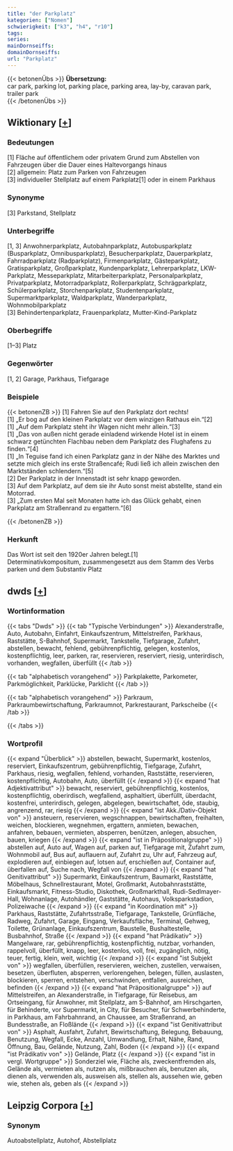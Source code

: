 ```yaml
---
title: "der Parkplatz"
kategorien: ["Nomen"]
schwierigkeit: ["k3", "h4", "r10"]
tags:
series:
mainDornseiffs:
domainDornseiffs:
url: "Parkplatz"
---
```


{{< betonenÜbs >}}
**Übersetzung:**  
car park, parking lot, parking place, parking area, lay-by, caravan park, trailer park  
{{< /betonenÜbs >}}

## Wiktionary [[+](https://de.wiktionary.org/wiki/Parkplatz)]

### Bedeutungen
[1] Fläche auf öffentlichem oder privatem Grund zum Abstellen von Fahrzeugen über die Dauer eines Haltevorgangs hinaus  
[2] allgemein: Platz zum Parken von Fahrzeugen  
[3] individueller Stellplatz auf einem Parkplatz[1] oder in einem Parkhaus  

### Synonyme
[3] Parkstand, Stellplatz  

### Unterbegriffe
[1, 3] Anwohnerparkplatz, Autobahnparkplatz, Autobusparkplatz (Busparkplatz, Omnibusparkplatz), Besucherparkplatz, Dauerparkplatz, Fahrradparkplatz (Radparkplatz), Firmenparkplatz, Gästeparkplatz, Gratisparkplatz, Großparkplatz, Kundenparkplatz, Lehrerparkplatz, LKW-Parkplatz, Messeparkplatz, Mitarbeiterparkplatz, Personalparkplatz, Privatparkplatz, Motorradparkplatz, Rollerparkplatz, Schrägparkplatz, Schülerparkplatz, Storchenparkplatz, Studentenparkplatz, Supermarktparkplatz, Waldparkplatz, Wanderparkplatz, Wohnmobilparkplatz  
[3] Behindertenparkplatz, Frauenparkplatz, Mutter-Kind-Parkplatz  

### Oberbegriffe
[1–3] Platz  

### Gegenwörter
[1, 2] Garage, Parkhaus, Tiefgarage  

### Beispiele
{{< betonenZB >}}
[1] Fahren Sie auf den Parkplatz dort rechts!  
[1] „Er bog auf den kleinen Parkplatz vor dem winzigen Rathaus ein.“[2]  
[1] „Auf dem Parkplatz steht ihr Wagen nicht mehr allein.“[3]  
[1] „Das von außen nicht gerade einladend wirkende Hotel ist in einem schwarz getünchten Flachbau neben dem Parkplatz des Flughafens zu finden.“[4]  
[1] „In Teguise fand ich einen Parkplatz ganz in der Nähe des Marktes und setzte mich gleich ins erste Straßencafé; Rudi ließ ich allein zwischen den Marktständen schlendern.“[5]  
[2] Der Parkplatz in der Innenstadt ist sehr knapp geworden.  
[3] Auf dem Parkplatz, auf dem sie ihr Auto sonst meist abstellte, stand ein Motorrad.  
[3] „Zum ersten Mal seit Monaten hatte ich das Glück gehabt, einen Parkplatz am Straßenrand zu ergattern.“[6]  

{{< /betonenZB >}}
### Herkunft
Das Wort ist seit den 1920er Jahren belegt.[1]  
Determinativkompositum, zusammengesetzt aus dem Stamm des Verbs parken und dem Substantiv Platz  



## dwds [[+](https://www.dwds.de/wb/Parkplatz)]

### Wortinformation
{{< tabs "Dwds" >}}
{{< tab "Typische Verbindungen" >}}
Alexanderstraße, Auto, Autobahn, Einfahrt, Einkaufszentrum, Mittelstreifen, Parkhaus, Raststätte, S-Bahnhof, Supermarkt, Tankstelle, Tiefgarage, Zufahrt, abstellen, bewacht, fehlend, gebührenpflichtig, gelegen, kostenlos, kostenpflichtig, leer, parken, rar, reservieren, reserviert, riesig, unterirdisch, vorhanden, wegfallen, überfüllt
{{< /tab >}}

{{< tab "alphabetisch vorangehend" >}}
Parkplakette, Parkometer, Parkmöglichkeit, Parklücke, Parklicht
{{< /tab >}}

{{< tab "alphabetisch vorangehend" >}}
Parkraum, Parkraumbewirtschaftung, Parkraumnot, Parkrestaurant, Parkscheibe
{{< /tab >}}

{{< /tabs >}}

### Wortprofil
{{< expand "Überblick" >}} abstellen, bewacht, Supermarkt, kostenlos, reserviert, Einkaufszentrum, gebührenpflichtig, Tiefgarage, Zufahrt, Parkhaus, riesig, wegfallen, fehlend, vorhanden, Raststätte, reservieren, kostenpflichtig, Autobahn, Auto, überfüllt {{< /expand >}}
{{< expand "hat Adjektivattribut" >}} bewacht, reserviert, gebührenpflichtig, kostenlos, kostenpflichtig, oberirdisch, wegfallend, asphaltiert, überfüllt, überdacht, kostenfrei, unterirdisch, gelegen, abgelegen, bewirtschaftet, öde, staubig, angrenzend, rar, riesig {{< /expand >}}
{{< expand "ist Akk./Dativ-Objekt von" >}} ansteuern, reservieren, wegschnappen, bewirtschaften, freihalten, weichen, blockieren, wegnehmen, ergattern, anmieten, bewachen, anfahren, bebauen, vermieten, absperren, benützen, anlegen, absuchen, bauen, kriegen {{< /expand >}}
{{< expand "ist in Präpositionalgruppe" >}} abstellen auf, Auto auf, Wagen auf, parken auf, Tiefgarage mit, Zufahrt zum, Wohnmobil auf, Bus auf, auflauern auf, Zufahrt zu, Uhr auf, Fahrzeug auf, explodieren auf, einbiegen auf, lotsen auf, erschießen auf, Container auf, überfallen auf, Suche nach, Wegfall von {{< /expand >}}
{{< expand "hat Genitivattribut" >}} Supermarkt, Einkaufszentrum, Baumarkt, Raststätte, Möbelhaus, Schnellrestaurant, Motel, Großmarkt, Autobahnraststätte, Einkaufsmarkt, Fitness-Studio, Diskothek, Großmarkthall, Rudi-Sedlmayer-Hall, Wohnanlage, Autohändler, Gaststätte, Autohaus, Volksparkstadion, Polizeiwache {{< /expand >}}
{{< expand "in Koordination mit" >}} Parkhaus, Raststätte, Zufahrtsstraße, Tiefgarage, Tankstelle, Grünfläche, Radweg, Zufahrt, Garage, Eingang, Verkaufsfläche, Terminal, Gehweg, Toilette, Grünanlage, Einkaufszentrum, Baustelle, Bushaltestelle, Busbahnhof, Straße {{< /expand >}}
{{< expand "hat Prädikativ" >}} Mangelware, rar, gebührenpflichtig, kostenpflichtig, nutzbar, vorhanden, rappelvoll, überfüllt, knapp, leer, kostenlos, voll, frei, zugänglich, nötig, teuer, fertig, klein, weit, wichtig {{< /expand >}}
{{< expand "ist Subjekt von" >}} wegfallen, überfüllen, reservieren, weichen, zustellen, verwaisen, besetzen, überfluten, absperren, verlorengehen, belegen, füllen, auslasten, blockieren, sperren, entstehen, verschwinden, entfallen, ausreichen, befinden {{< /expand >}}
{{< expand "hat Präpositionalgruppe" >}} auf Mittelstreifen, an Alexanderstraße, in Tiefgarage, für Reisebus, am Ortseingang, für Anwohner, mit Stellplatz, am S-Bahnhof, am Hirschgarten, für Behinderte, vor Supermarkt, in City, für Besucher, für Schwerbehinderte, in Parkhaus, am Fahrbahnrand, an Chaussee, am Straßenrand, an Bundesstraße, an Floßlände {{< /expand >}}
{{< expand "ist Genitivattribut von" >}} Asphalt, Ausfahrt, Zufahrt, Bewirtschaftung, Belegung, Bebauung, Benutzung, Wegfall, Ecke, Anzahl, Umwandlung, Erhalt, Nähe, Rand, Öffnung, Bau, Gelände, Nutzung, Zahl, Boden {{< /expand >}}
{{< expand "ist Prädikativ von" >}} Gelände, Platz {{< /expand >}}
{{< expand "ist in vergl. Wortgruppe" >}} Sonderziel wie, Fläche als, zweckentfremden als, Gelände als, vermieten als, nutzen als, mißbrauchen als, benutzen als, dienen als, verwenden als, ausweisen als, stellen als, aussehen wie, geben wie, stehen als, geben als {{< /expand >}}

## Leipzig Corpora [[+](https://corpora.uni-leipzig.de/en/res?word=Parkplatz&corpusId=deu_newscrawl-public_2018)]


### Synonym
Autoabstellplatz, Autohof, Abstellplatz

